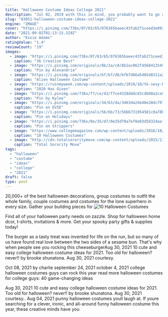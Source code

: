 ```yaml
---
title: "Halloween Costume Ideas College 2021"
description: "Jul 02, 2019 with this in mind, you probably want to go all out but are struggling to figure out some college halloween costume ideas! make the best of your college years by going out on"
slug: "83051-halloween-costume-ideas-college-2021"
engine: "IMAGE"
cover: "https://i.pinimg.com/736x/07/63/65/076365baeec43fab271ceed3e092bba2.jpg"
date: "2021-09-02T01:13:15.329Z"
author: "Essie Adams"
ratingValue: "1.4"
reviewCount: "19"
images:
  - image: "https://i.pinimg.com/736x/07/63/65/076365baeec43fab271ceed3e092bba2.jpg"
    caption: "36 Creative Best"
  - image: "https://i.pinimg.com/originals/8b/2a/c0/8b2ac062f45684125497cbc9cc4bc1d8.jpg"
    caption: "Pin by Alexandria"
  - image: "https://i.pinimg.com/originals/bf/b7/d8/bfb7d86a5d65d8311a25c4413317d5aa.jpg"
    caption: "Alien Halloween Costume"
  - image: "https://ruinmyweek.com/wp-content/uploads/2019/10/tk-sexy-halloween-costumes-literally-no-one-asked-for-7.png"
    caption: "2020 Has Given"
  - image: "https://i.pinimg.com/736x/f7/ce/43/f7ce4328dddc83cdb00a2ca9c842d769--costumes-for-toddlers-costume-for-kids.jpg"
    caption: "Pin by Kylee"
  - image: "https://i.pinimg.com/originals/34/63/da/3463da2ded8e28dc7971e734cb507dda.jpg"
    caption: "Pin on EVIE"
  - image: "https://i.pinimg.com/originals/56/bb/73/56bb731954581c0a78b8ae6918808a12.jpg"
    caption: "Pin on Holidays"
  - image: "https://i.pinimg.com/736x/0e/35/d7/0e35d70a7ef0e83d58324aaff41f3af5--nerd-costumes-school-girl-costumes.jpg"
    caption: "Pin on Strippers"
  - image: "https://www.collegemagazine.com/wp-content/uploads/2016/10/Dh64Zlk.jpg"
    caption: "10 Halloween Costumes"
  - image: "http://cdn.totalsororitymove.com/wp-content/uploads/2015/11/62fe7ac0172d9f34df0a28d26b5b8c2f.jpg"
    caption: "Total Sorority Move"
tags:
  - "halloween"
  - "costume"
  - "ideas"
  - "college"
  - "2021"
draft: false
type: post
---
```


20,000+ of the best halloween decorations, group costumes to outfit the whole family, couple costumes and costumes for the lone superhero in every size. Gather your building pieces for
![10 Halloween Costumes](https://www.collegemagazine.com/wp-content/uploads/2016/10/Dh64Zlk.jpg "10 Halloween Costumes")

Find all of your halloween party needs on zazzle. Shop for halloween home dcor, t-shirts, invitations &amp; more. Get your spooky party gifts &amp; supplies today!
<!--inArticleAds-->

<!--galleryOne-->

The burger as a tasty treat was invented for life on the run, but so many of us have found real love between the two sides of a sesame bun. That's why when people see you rocking this cheeseburgerAug 30, 2021 10 cute and easy college halloween costume ideas for 2021. Too old for halloween? never!! by brooke shunatona. Aug 30, 2021 courtesy.
<!--inArticleAds-->

<!--galleryTwo-->

Oct 08, 2021 by charlie september 24, 2021 october 4, 2021 college halloween costumes guys can rock this year read more halloween costumes for college guys: 40 game-changing ideas
<!--galleryThree-->

Aug 30, 2021 10 cute and easy college halloween costume ideas for 2021. Too old for halloween? never!! by brooke shunatona. Aug 30, 2021 courtesy.. Aug 04, 2021 punny halloween costumes youll laugh at. If youre searching for a clever, ironic, and all-around funny halloween costume this year, these creative minds have you